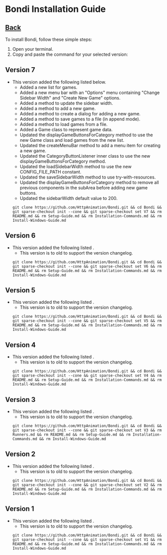 # Bondi Installation Guide

## [Back](README.md)

To install Bondi, follow these simple steps:

1. Open your terminal.
2. Copy and paste the command for your selected version:

## Version 7
- This version added the following listed below.
    - Added a new list for games.
    - Added a new menu bar with an "Options" menu containing "Change Sidebar Width" and "Create New Game" options.
    - Added a method to update the sidebar width.
    - Added a method to add a new game.
    - Added a method to create a dialog for adding a new game.
    - Added a method to save games to a file (in append mode).
    - Added a method to load games from a file.
    - Added a Game class to represent game data.
    - Updated the displayGameButtonsForCategory method to use the new Game class and load games from the new list.
    - Updated the createMenuBar method to add a menu item for creating a new game.
    - Updated the CategoryButtonListener inner class to use the new displayGameButtonsForCategory method.
    - Updated the loadSidebarWidth method to use the new CONFIG_FILE_PATH constant.
    - Updated the saveSidebarWidth method to use try-with-resources.
    - Updated the displayGameButtonsForCategory method to remove all previous components in the subArea before adding new game buttons.
    - Updated the sidebarWidth default value to 200.
    ```
    git clone https://github.com/HttpAnimation/Bondi.git && cd Bondi && git sparse-checkout init --cone && git sparse-checkout set V7 && rm README.md && rm Setup-Guide.md && rm Installation-Commands.md && rm Install-Windows-Guide.md
    ```

## Version 6
- This version added the following listed .
    - This version is to old to support the version changelog.
    ```
    git clone https://github.com/HttpAnimation/Bondi.git && cd Bondi && git sparse-checkout init --cone && git sparse-checkout set V6 && rm README.md && rm Setup-Guide.md && rm Installation-Commands.md && rm Install-Windows-Guide.md
    ```

## Version 5
- This version added the following listed .
    - This version is to old to support the version changelog.
    ```
    git clone https://github.com/HttpAnimation/Bondi.git && cd Bondi && git sparse-checkout init --cone && git sparse-checkout set V5 && rm README.md && rm Setup-Guide.md && rm Installation-Commands.md && rm Install-Windows-Guide.md
    ```

## Version 4
- This version added the following listed .
    - This version is to old to support the version changelog.
    ```
    git clone https://github.com/HttpAnimation/Bondi.git && cd Bondi && git sparse-checkout init --cone && git sparse-checkout set V4 && rm README.md && rm Setup-Guide.md && rm Installation-Commands.md && rm Install-Windows-Guide.md
    ```

## Version 3
- This version added the following listed .
    - This version is to old to support the version changelog.
    ```
    git clone https://github.com/HttpAnimation/Bondi.git && cd Bondi && git sparse-checkout init --cone && git sparse-checkout set V3 && rm Runners.md && rm README.md && rm Setup-Guide.md && rm Installation-Commands.md && rm Install-Windows-Guide.md
    ```

## Version 2
- This version added the following listed .
    - This version is to old to support the version changelog.
    ```
    git clone https://github.com/HttpAnimation/Bondi.git && cd Bondi && git sparse-checkout init --cone && git sparse-checkout set V2 && rm README.md && rm Setup-Guide.md && rm Installation-Commands.md && rm Install-Windows-Guide.md
    ```

## Version 1
- This version added the following listed .
    - This version is to old to support the version changelog.
    ```
    git clone https://github.com/HttpAnimation/Bondi.git && cd Bondi && git sparse-checkout init --cone && git sparse-checkout set V1 && rm README.md && rm Setup-Guide.md && rm Installation-Commands.md && rm Install-Windows-Guide.md
    ```
